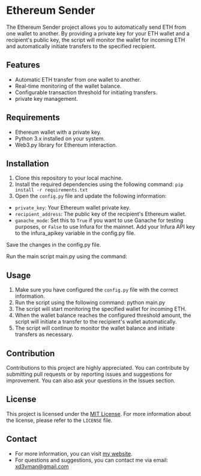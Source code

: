 # Ethereum Sender

The Ethereum Sender project allows you to automatically send ETH from one wallet to another. By providing a private key for your ETH wallet and a recipient's public key, the script will monitor the wallet for incoming ETH and automatically initiate transfers to the specified recipient.

## Features

- Automatic ETH transfer from one wallet to another.
- Real-time monitoring of the wallet balance.
- Configurable transaction threshold for initiating transfers.
- private key management.

## Requirements

- Ethereum wallet with a private key.
- Python 3.x installed on your system.
- Web3.py library for Ethereum interaction.

## Installation

1. Clone this repository to your local machine.
2. Install the required dependencies using the following command:
 `pip install -r requirements.txt`
3. Open the `config.py` file and update the following information:
- `private_key`: Your Ethereum wallet private key.
- `recipient_address`: The public key of the recipient's Ethereum wallet.
- `ganache_mode`: Set this to `True` if you want to use Ganache for testing purposes, or `False` to use Infura for the mainnet.
Add your Infura API key to the infura_apikey variable in the config.py file.

Save the changes in the config.py file.

Run the main script main.py using the command:

## Usage

1. Make sure you have configured the `config.py` file with the correct information.
2. Run the script using the following command: python main.py
3. The script will start monitoring the specified wallet for incoming ETH.
4. When the wallet balance reaches the configured threshold amount, the script will initiate a transfer to the recipient's wallet automatically.
5. The script will continue to monitor the wallet balance and initiate transfers as necessary.

## Contribution

Contributions to this project are highly appreciated. You can contribute by submitting pull requests or by reporting issues and suggestions for improvement. You can also ask your questions in the Issues section.

## License

This project is licensed under the [MIT License](LICENSE). For more information about the license, please refer to the `LICENSE` file.

## Contact

- For more information, you can visit [my website](http://sobhan.hashnode.dev).
- For questions and suggestions, you can contact me via email: xd3vman@gmail.com
